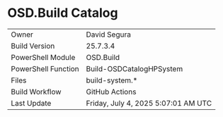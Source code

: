 ﻿# OSD.Build Catalog

| | |
|-|-|
| Owner | David Segura |
| Build Version | 25.7.3.4 |
| PowerShell Module | OSD.Build |
| PowerShell Function | Build-OSDCatalogHPSystem |
| Files | build-system.* |
| Build Workflow | GitHub Actions |
| Last Update | Friday, July 4, 2025 5:07:01 AM UTC |
